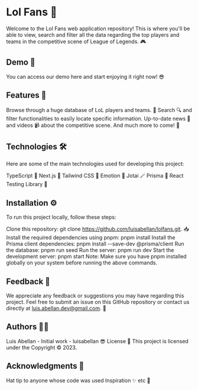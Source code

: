 # Lol Fans 👊
Welcome to the Lol Fans web application repository! This is where you'll be able to view, search and filter all the data regarding the top players and teams in the competitive scene of League of Legends. 🎮

## Demo 🚀
You can access our demo here and start enjoying it right now! 😎

## Features 🤖
Browse through a huge database of LoL players and teams. 👥
Search 🔍 and filter functionalities to easily locate specific information.
Up-to-date news 📰 and videos 📹 about the competitive scene.
And much more to come! 💪

## Technologies 🛠️
Here are some of the main technologies used for developing this project:


TypeScript 🦕
Next.js 🔺
Tailwind CSS 🎨
Emotion 💅
Jotai 🪄
Prisma 💎
React Testing Library 🧪

## Installation ⚙️
To run this project locally, follow these steps:

Clone this repository: git clone https://github.com/luisabellan/lolfans.git. 📥
Install the required dependencies using pnpm: pnpm install
Install the Prisma client dependencies: pnpm install --save-dev @prisma/client
Run the database: pnpm run seed
Run the server: pnpm run dev
Start the development server: pnpm start
Note: Make sure you have pnpm installed globally on your system before running the above commands.

## Feedback 📣

We appreciate any feedback or suggestions you may have regarding this project. Feel free to submit an issue on this GitHub repository or contact us directly at [luis.abellan.dev@gmail.com](mailto:luis.abellan.dev@gmail.com). 📧

## Authors 👨‍💻

Luis Abellan - Initial work - luisabellan 😎
License 📜
This project is licensed under the Copyright © 2023.

## Acknowledgments 🙏

Hat tip to anyone whose code was used
Inspiration ✨
etc 🤗